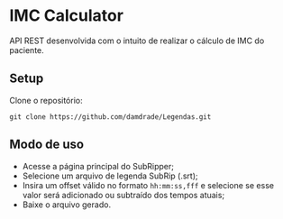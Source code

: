# IMC Calculator
API REST desenvolvida com o intuito de realizar o cálculo de IMC do paciente. 

## Setup
Clone o repositório:
```
git clone https://github.com/damdrade/Legendas.git
```

## Modo de uso
- Acesse a página principal do SubRipper;
- Selecione um arquivo de legenda SubRip (.srt);
- Insira um offset válido no formato `hh:mm:ss,fff` e selecione se esse valor será adicionado ou subtraído dos tempos atuais;
- Baixe o arquivo gerado.
